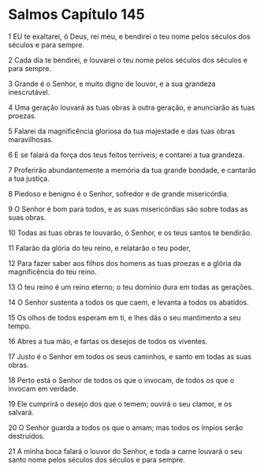# Salmos Capítulo 145

1	EU te exaltarei, ó Deus, rei meu, e bendirei o teu nome pelos séculos dos séculos e para sempre.

2	Cada dia te bendirei, e louvarei o teu nome pelos séculos dos séculos e para sempre.

3	Grande é o Senhor, e muito digno de louvor, e a sua grandeza inescrutável.

4	Uma geração louvará as tuas obras à outra geração, e anunciarão as tuas proezas.

5	Falarei da magnificência gloriosa da tua majestade e das tuas obras maravilhosas.

6	E se falará da força dos teus feitos terríveis; e contarei a tua grandeza.

7	Proferirão abundantemente a memória da tua grande bondade, e cantarão a tua justiça.

8	Piedoso e benigno é o Senhor, sofredor e de grande misericórdia.

9	O Senhor é bom para todos, e as suas misericórdias são sobre todas as suas obras.

10	Todas as tuas obras te louvarão, ó Senhor, e os teus santos te bendirão.

11	Falarão da glória do teu reino, e relatarão o teu poder,

12	Para fazer saber aos filhos dos homens as tuas proezas e a glória da magnificência do teu reino.

13	O teu reino é um reino eterno; o teu domínio dura em todas as gerações.

14	O Senhor sustenta a todos os que caem, e levanta a todos os abatidos.

15	Os olhos de todos esperam em ti, e lhes dás o seu mantimento a seu tempo.

16	Abres a tua mão, e fartas os desejos de todos os viventes.

17	Justo é o Senhor em todos os seus caminhos, e santo em todas as suas obras.

18	Perto está o Senhor de todos os que o invocam, de todos os que o invocam em verdade.

19	Ele cumprirá o desejo dos que o temem; ouvirá o seu clamor, e os salvará.

20	O Senhor guarda a todos os que o amam; mas todos os ímpios serão destruídos.

21	A minha boca falará o louvor do Senhor, e toda a carne louvará o seu santo nome pelos séculos dos séculos e para sempre.

